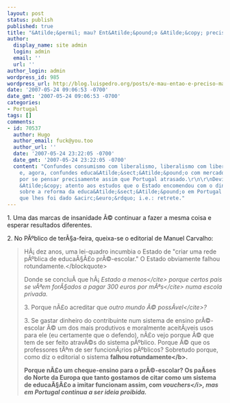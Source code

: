 ```yaml
---
layout: post
status: publish
published: true
title: "&Atilde;&permil; mau? Ent&Atilde;&pound;o &Atilde;&copy; preciso mais!"
author:
  display_name: site admin
  login: admin
  email: ''
  url: ''
author_login: admin
wordpress_id: 985
wordpress_url: http://blog.luispedro.org/posts/e-mau-entao-e-preciso-mais
date: '2007-05-24 09:06:53 -0700'
date_gmt: '2007-05-24 09:06:53 -0700'
categories:
- Portugal
tags: []
comments:
- id: 70537
  author: Hugo
  author_email: fuck@you.too
  author_url: ''
  date: '2007-05-24 23:22:05 -0700'
  date_gmt: '2007-05-24 23:22:05 -0700'
  content: "Confundes consumismo com liberalismo, liberalismo com liberdade de escolha
    e, agora, confundes educa&Atilde;&sect;&Atilde;&pound;o com mercado.\r\n\r\n&Atilde;&permil;
    por se pensar precisamente assim que Portugal atrasado.\r\n\r\nDevias estar, mas
    &Atilde;&copy; atento aos estudos que o Estado encomendou com o dinheiro dos contribuintes
    sobre a reforma da educa&Atilde;&sect;&Atilde;&pound;o em Portugal e ao destino
    que lhes foi dado &acirc;&euro;&rdquo; i.e.: retrete."
---
```

<p>1. Uma das marcas de insanidade &Atilde;&copy; continuar a fazer a mesma coisa e esperar resultados diferentes.
<p>2. No P&Atilde;&ordm;blico de ter&Atilde;&sect;a-feira, queixa-se o editorial de Manuel Carvalho:<br />
<blockquote>H&Atilde;&iexcl; dez anos, uma lei-quadro incumbia o Estado de "criar uma rede p&Atilde;&ordm;blica de educa&Atilde;&sect;&Atilde;&pound;o pr&Atilde;&copy;-escolar." O Estado obviamente falhou rotundamente.<&#47;blockquote>
<p>Donde se conclu&Atilde;&shy; que h&Atilde;&iexcl; <cite>Estado a menos<&#47;cite> porque certos pais se v&Atilde;&ordf;em for&Atilde;&sect;ados a pagar <cite>300 euros por m&Atilde;&ordf;s<&#47;cite> numa escola privada.
<p>3. Porque n&Atilde;&pound;o acreditar que <cite>outro mundo &Atilde;&copy; poss&Atilde;&shy;vel<&#47;cite>?
<p>3. Se gastar dinheiro do contribuinte num sistema de ensino pr&Atilde;&copy;-escolar &Atilde;&copy; um dos mais produtivos e moralmente aceit&Atilde;&iexcl;veis usos para ele (eu certamente que o defendo), n&Atilde;&pound;o vejo porque &Atilde;&copy; que tem de ser feito atrav&Atilde;&copy;s do sistema p&Atilde;&ordm;blico. Porque &Atilde;&copy; que os professores t&Atilde;&ordf;m de ser funcion&Atilde;&iexcl;rios p&Atilde;&ordm;blicos? Sobretudo porque, como diz o editorial o sistema <b>falhou rotundamente<&#47;b>.
<p>Porque n&Atilde;&pound;o um cheque-ensino para o pr&Atilde;&copy;-escolar? Os pa&Atilde;&shy;ses do Norte da Europa que tanto gostamos de citar como um sistema de educa&Atilde;&sect;&Atilde;&pound;o a imitar funcionam assim, com <i>vouchers<&#47;i>, mas em Portugal continua a ser ideia proibida.</p>

